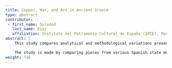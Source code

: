 ```yaml
---
title: Copper, War, and Art in Ancient Greece
type: abstract
contributor:
 - first_name: Soledad
   last_name: Díaz
   affiliation: Instituto del Patrimonio Cultural de España (IPCE), Madrid
abstract: |
    This study compares analytical and methodological variations present in the copper alloys (bronze and brass) used to craft weapon (i.e., helmets, swords, spearheads) and ornaments (i.e., Classical Greek sculptures). IPCE’s Scientific Department made numerous analytic studies to evaluate the chemical stability and physical integrity of the artifacts. X-ray, XFR, and MEB-SEM were performed to determine composition and the presence of active corrosion.

    The study is made by comparing pieces from various Spanish state museums, which have been analyzed and undergone restoration and conservation during recent years by the Subdirectory of the Spanish Historical Heritage Institute.
weight: 716
---
```

